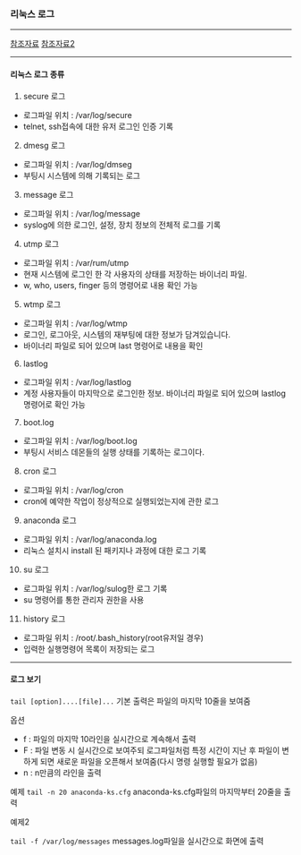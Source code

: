 ### 리눅스 로그

---


[참조자료](http://mslee89.tistory.com/42)
[참조자료2](http://windfree.tistory.com/40)

---

#### 리눅스 로그 종류

1. secure 로그
- 로그파일 위치 : /var/log/secure
- telnet, ssh접속에 대한 유저 로그인 인증 기록

2. dmesg 로그
- 로그파일 위치 : /var/log/dmseg
- 부팅시 시스템에 의해 기록되는 로그

3. message 로그
- 로그파일 위치 : /var/log/message
- syslog에 의한 로그인, 설정, 장치 정보의 전체적 로그를 기록

4. utmp 로그
- 로그파일 위치 : /var/rum/utmp
- 현재 시스템에 로그인 한 각 사용자의 상태를 저장하는 바이너리 파일.
- w, who, users, finger 등의 명령어로 내용 확인 가능

5. wtmp 로그
- 로그파일 위치 : /var/log/wtmp
- 로그인, 로그아웃, 시스템의 재부팅에 대한 정보가 담겨있습니다.
- 바이너리 파일로 되어 있으며 last 명령어로 내용을 확인

6. lastlog
- 로그파일 위치 : /var/log/lastlog
- 계정 사용자들이 마지막으로 로그인한 정보. 바이너리 파일로 되어 있으며 lastlog 명령어로 확인 가능

7. boot.log
- 로그파일 위치 : /var/log/boot.log
- 부팅시 서비스 데몬들의 실행 상태를 기록하는 로그이다.

8. cron 로그
- 로그파일 위치 : /var/log/cron
- cron에 예약한 작업이 정상적으로 실행되었는지에 관한 로그

9. anaconda 로그
- 로그파일 위치 : /var/log/anaconda.log
- 리눅스 설치시 install 된 패키지나 과정에 대한 로그 기록

10. su 로그
- 로그파일 위치 : /var/log/sulog한 로그 기록
- su 명령어를 통한 관리자 권한을 사용

11. history 로그
- 로그파일 위치 : /root/.bash_history(root유저일 경우)
- 입력한 실행명령어 목록이 저장되는 로그 

----

#### 로그 보기

`tail [option]....[file]...`
기본 출력은 파일의 마지막 10줄을 보여줌

옵션
- f : 파일의 마지막 10라인을 실시간으로 계속해서 출력
- F : 파일 변동 시 실시간으로 보여주되 로그파일처럼 특정 시간이 지난 후 파일이 변하게 되면 새로운 파일을 오픈해서 보여줌(다시 명령 실행할 필요가 없음)
- n : n만큼의 라인을 출력

예제
`tail -n 20 anaconda-ks.cfg`
anaconda-ks.cfg파일의 마지막부터 20줄을 출력

예제2

`tail -f /var/log/messages`
messages.log파일을 실시간으로 화면에 출력